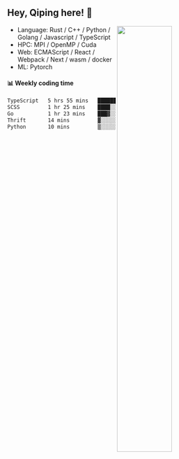 

## Hey, Qiping here! :wave:

[<img align="right" width="50%" src="https://github-readme-stats.vercel.app/api?username=ppppqp&theme=dark&show_icons=true">](https://metrics.lecoq.io/ppppqp?template=classic)



-   Language: Rust / C++ / Python / Golang / Javascript / TypeScript
-   HPC: MPI / OpenMP / Cuda
-   Web: ECMAScript / React / Webpack / Next / wasm / docker
-   ML: Pytorch



#### :bar_chart: Weekly coding time

<!--START_SECTION:waka-->

```txt
TypeScript   5 hrs 55 mins   ████████████████░░░░░░░░░   64.57 %
SCSS         1 hr 25 mins    ████░░░░░░░░░░░░░░░░░░░░░   15.58 %
Go           1 hr 23 mins    ███▓░░░░░░░░░░░░░░░░░░░░░   15.09 %
Thrift       14 mins         ▓░░░░░░░░░░░░░░░░░░░░░░░░   02.69 %
Python       10 mins         ▒░░░░░░░░░░░░░░░░░░░░░░░░   01.90 %
```

<!--END_SECTION:waka-->
